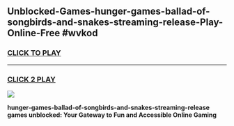 
## Unblocked-Games-hunger-games-ballad-of-songbirds-and-snakes-streaming-release-Play-Online-Free #wvkod
<h3>
<a href="https://us.freeplayer.one?title=hunger-games-ballad-of-songbirds-and-snakes-streaming-release&ref=10M">CLICK TO PLAY</a></h3>
<hr>

<h3>
<a href="https://us.freeplayer.one?title=hunger-games-ballad-of-songbirds-and-snakes-streaming-release&ref=10M">CLICK 2 PLAY</a>
  
</h3>

<a href="https://us.freeplayer.one?title=hunger-games-ballad-of-songbirds-and-snakes-streaming-release&ref=10M"><img src="https://clearcache.store/games.png"></a>


**hunger-games-ballad-of-songbirds-and-snakes-streaming-release games unblocked: Your Gateway to Fun and Accessible Online Gaming**
